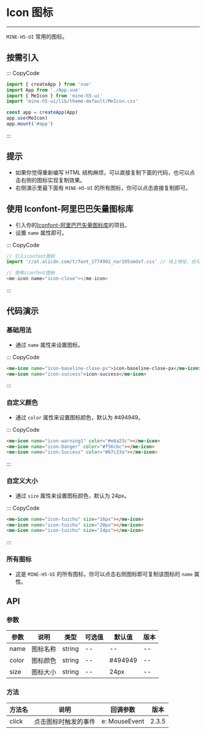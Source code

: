 # Icon 图标

---

`MINE-H5-UI` 常用的图标。

## 按需引入

::: CopyCode

```JavaScript
import { createApp } from 'vue'
import App from './App.vue'
import { MeIcon } from 'mine-h5-ui'
import 'mine-h5-ui/lib/theme-default/MeIcon.css'

const app = createApp(App)
app.use(MeIcon)
app.mount('#app')
```

:::

## 提示

- 如果你觉得重新编写 HTML 结构麻烦，可以直接复制下面的代码，也可以点击右侧的图标实现复制效果。
- 右侧演示里最下面有 `MINE-H5-UI` 的所有图标，你可以点击直接复制即可。

## 使用 Iconfont-阿里巴巴矢量图标库

- 引入你的[Iconfont-阿里巴巴矢量图标库](https://www.iconfont.cn/)的项目。
- 设置 `name` 属性即可。

::: CopyCode

```JavaScript
// 引入iconfont图标
import '//at.alicdn.com/t/font_1774902_nar195smdvf.css' // 线上地址，也可以使用线下文件

// 使用iconfont图标
<me-icon name="icon-close"></me-icon>
```

:::

## 代码演示

### 基础用法

- 通过 `name` 属性来设置图标。

::: CopyCode

```HTML
<me-icon name="icon-baseline-close-px">icon-baseline-close-px</me-icon>
<me-icon name="icon-success">icon-success</me-icon>
```

:::

### 自定义颜色

- 通过 `color` 属性来设置图标颜色，默认为 #494949。

::: CopyCode

```HTML
<me-icon name="icon-warning1" color="#e6a23c"></me-icon>
<me-icon name="icon-Danger" color="#f56c6c"></me-icon>
<me-icon name="icon-Success" color="#67c23a"></me-icon>
```

:::

### 自定义大小

- 通过 `size` 属性来设置图标颜色，默认为 24px。

::: CopyCode

```HTML
<me-icon name="icon-tuichu" size="16px"></me-icon>
<me-icon name="icon-tuichu" size="20px"></me-icon>
<me-icon name="icon-tuichu" size="24px"></me-icon>
```

:::

### 所有图标

- 这是 `MINE-H5-UI` 的所有图标，你可以点击右侧图标即可复制该图标的 `name` 属性。

## API

### 参数

| 参数  | 说明     | 类型   | 可选值 | 默认值  | 版本 |
| ----- | -------- | ------ | ------ | ------- | ---- |
| name  | 图标名称 | string | --     | --      | --   |
| color | 图标颜色 | string | --     | #494949 | --   |
| size  | 图标大小 | string | --     | 24px    | --   |

### 方法

| 方法名 | 说明                 | 回调参数      | 版本  |
| ------ | -------------------- | ------------- | ----- |
| click  | 点击图标时触发的事件 | e: MouseEvent | 2.3.5 |
